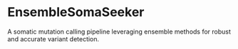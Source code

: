 # EnsembleSomaSeeker
A somatic mutation calling pipeline leveraging ensemble methods for robust and accurate variant detection.
